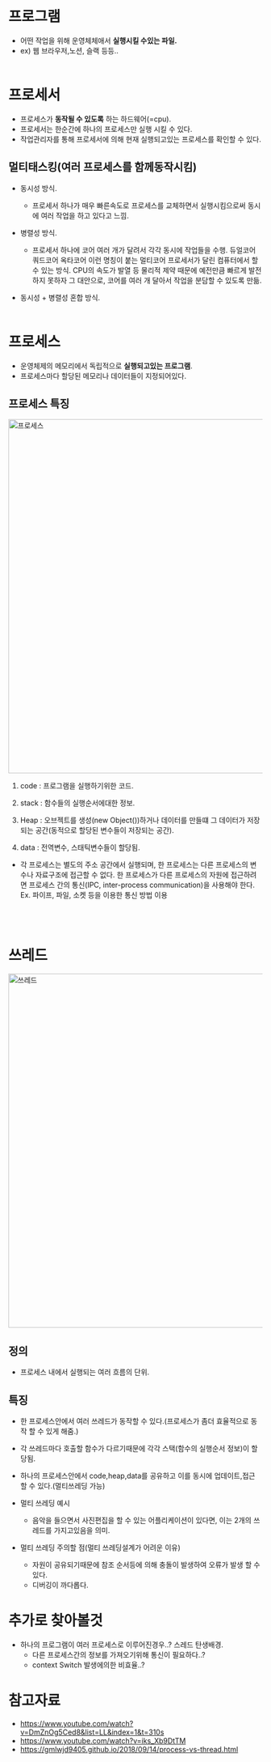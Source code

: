 # 프로그램

- 어떤 작업을 위해 운영체체애서 **실행시킬 수있는 파일.**
- ex) 웹 브라우저,노션, 슬랙 등등..
  <br></br>

# 프로세서

- 프로세스가 **동작될 수 있도록** 하는 하드웨어(=cpu).
- 프로세서는 한순간에 하나의 프로세스만 실행 시킬 수 있다.
- 작업관리자를 통해 프로세서에 의해 현재 실행되고있는 프로세스를 확인할 수 있다.

## 멀티태스킹(여러 프로세스를 함께동작시킴)

- 동시성 방식.

  - 프로세서 하나가 매우 빠른속도로 프로세스를 교체하면서 실행시킴으로써 동시에 여러 작업을 하고 있다고 느낌.

- 병렬성 방식.

  - 프로세서 하나에 코어 여러 개가 달려서 각각 동시에 작업들을 수행. 듀얼코어 쿼드코어 옥타코어 이런 명칭이 붙는 멀티코어 프로세서가 달린
    컴퓨터에서 할 수 있는 방식.
    CPU의 속도가 발열 등 물리적 제약 때문에
    예전만큼 빠르게 발전하지 못하자 그 대안으로, 코어를 여러 개 달아서
    작업을 분담할 수 있도록 만듦.

- 동시성 + 병렬성 혼합 방식.
  <br></br>

# 프로세스

- 운영체제의 메모리에서 독립적으로 **실행되고있는 프로그램**.
- 프로세스마다 할당된 메모리나 데이터들이 지정되어있다.

## 프로세스 특징

<img width="700" alt="프로세스" src="https://user-images.githubusercontent.com/58588011/118398775-198d3900-b695-11eb-9a3f-4fd9ba0449e1.png">

1. code : 프로그램을 실행하기위한 코드.

2. stack : 함수들의 실행순서에대한 정보.

3. Heap : 오브젝트를 생성(new Object())하거나 데이터를 만들떄 그 데이터가 저장되는 공간(동적으로 할당된 변수들이 저장되는 공간).

4. data : 전역변수, 스태틱변수들이 할당됨.

- 각 프로세스는 별도의 주소 공간에서 실행되며, 한 프로세스는 다른 프로세스의 변수나 자료구조에 접근할 수 없다.
  한 프로세스가 다른 프로세스의 자원에 접근하려면 프로세스 간의 통신(IPC, inter-process communication)을 사용해야 한다.
  Ex. 파이프, 파일, 소켓 등을 이용한 통신 방법 이용

<br></br>

# 쓰레드

<img width="700" alt="쓰레드" src="https://user-images.githubusercontent.com/58588011/118398772-15f9b200-b695-11eb-93a5-2d0e88766af4.png">

## 정의

- 프로세스 내에서 실행되는 여러 흐름의 단위.

## 특징

- 한 프로세스안에서 여러 쓰레드가 동작할 수 있다.(프로세스가 좀더 효율적으로 동작 할 수 있게 해줌.)
- 각 쓰레드마다 호출할 함수가 다르기때문에 각각 스택(함수의 실행순서 정보)이 할당됨.
- 하나의 프로세스안에서 code,heap,data를 공유하고 이를 동시에 업데이트,접근 할 수 있다.(멀티쓰레딩 가능)
- 멀티 쓰레딩 예시

  - 음악을 들으면서 사진편집을 할 수 있는 어플리케이션이 있다면, 이는 2개의 쓰레드를 가지고있음을 의미.

- 멀티 쓰레딩 주의할 점(멀티 쓰레딩설계가 어려운 이유)
  - 자원이 공유되기때문에 참조 순서등에 의해 충돌이 발생하여 오류가 발생 할 수 있다.
  - 디버깅이 까다롭다.

# 추가로 찾아볼것

- 하나의 프로그램이 여러 프로세스로 이루어진경우..? 스레드 탄생배경.
  - 다른 프로세스간의 정보를 가져오기위해 통신이 필요하다..?
  - context Switch 발생에의한 비효율..?

# 참고자료

- https://www.youtube.com/watch?v=DmZnOg5Ced8&list=LL&index=1&t=310s
- https://www.youtube.com/watch?v=iks_Xb9DtTM
- https://gmlwjd9405.github.io/2018/09/14/process-vs-thread.html
